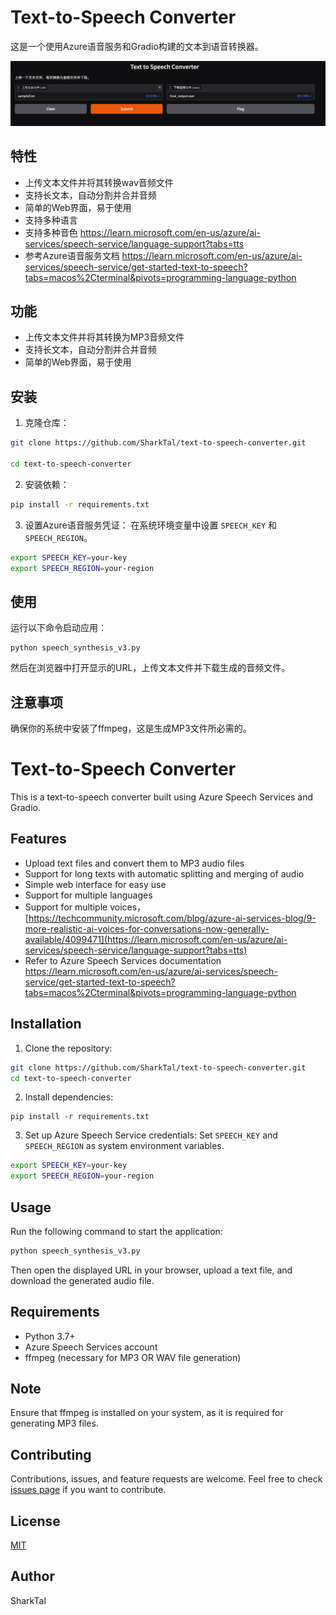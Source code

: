 # Text-to-Speech Converter

这是一个使用Azure语音服务和Gradio构建的文本到语音转换器。

![screenshot](image.png)

## 特性

- 上传文本文件并将其转换wav音频文件
- 支持长文本，自动分割并合并音频
- 简单的Web界面，易于使用
- 支持多种语言
- 支持多种音色 https://learn.microsoft.com/en-us/azure/ai-services/speech-service/language-support?tabs=tts
- 参考Azure语音服务文档 https://learn.microsoft.com/en-us/azure/ai-services/speech-service/get-started-text-to-speech?tabs=macos%2Cterminal&pivots=programming-language-python

## 功能

- 上传文本文件并将其转换为MP3音频文件
- 支持长文本，自动分割并合并音频
- 简单的Web界面，易于使用

## 安装

1. 克隆仓库：

```bash
git clone https://github.com/SharkTal/text-to-speech-converter.git

cd text-to-speech-converter
```

2. 安装依赖：

```bash
pip install -r requirements.txt
```

3. 设置Azure语音服务凭证：
在系统环境变量中设置 `SPEECH_KEY` 和 `SPEECH_REGION`。
```bash
export SPEECH_KEY=your-key
export SPEECH_REGION=your-region
```
## 使用

运行以下命令启动应用：

```
python speech_synthesis_v3.py
```


然后在浏览器中打开显示的URL，上传文本文件并下载生成的音频文件。

## 注意事项

确保你的系统中安装了ffmpeg，这是生成MP3文件所必需的。


# Text-to-Speech Converter

This is a text-to-speech converter built using Azure Speech Services and Gradio.

## Features

- Upload text files and convert them to MP3 audio files
- Support for long texts with automatic splitting and merging of audio
- Simple web interface for easy use
- Support for multiple languages
- Support for multiple voices， [https://techcommunity.microsoft.com/blog/azure-ai-services-blog/9-more-realistic-ai-voices-for-conversations-now-generally-available/4099471](https://learn.microsoft.com/en-us/azure/ai-services/speech-service/language-support?tabs=tts)
- Refer to Azure Speech Services documentation https://learn.microsoft.com/en-us/azure/ai-services/speech-service/get-started-text-to-speech?tabs=macos%2Cterminal&pivots=programming-language-python



## Installation

1. Clone the repository:

```bash
git clone https://github.com/SharkTal/text-to-speech-converter.git 
cd text-to-speech-converter
```

2. Install dependencies:

```
pip install -r requirements.txt
```


3. Set up Azure Speech Service credentials:
Set `SPEECH_KEY` and `SPEECH_REGION` as system environment variables.

```bash
export SPEECH_KEY=your-key
export SPEECH_REGION=your-region
```

## Usage

Run the following command to start the application:

```bash
python speech_synthesis_v3.py
```

Then open the displayed URL in your browser, upload a text file, and download the generated audio file.

## Requirements

- Python 3.7+
- Azure Speech Services account
- ffmpeg (necessary for MP3 OR WAV file generation)

## Note

Ensure that ffmpeg is installed on your system, as it is required for generating MP3 files.

## Contributing

Contributions, issues, and feature requests are welcome. Feel free to check [issues page](https://github.com/yourusername/text-to-speech-converter/issues) if you want to contribute.

## License

[MIT](https://choosealicense.com/licenses/mit/)

## Author

SharkTal


